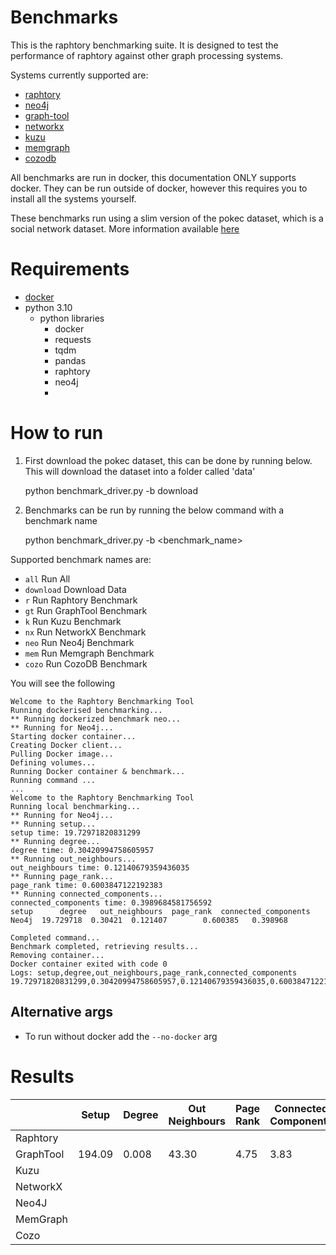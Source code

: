# Benchmarks

This is the raphtory benchmarking suite. 
It is designed to test the performance of raphtory against other graph processing systems.

Systems currently supported are:
- [raphtory](https://github.com/Pometry/Raphtory)
- [neo4j](https://neo4j.com/)
- [graph-tool](https://graph-tool.skewed.de/)
- [networkx](https://networkx.org/)
- [kuzu](https://kuzudb.com)
- [memgraph](https://memgraph.com/)
- [cozodb](https://github.com/cozodb/cozo)

All benchmarks are run in docker, this documentation ONLY supports docker.
They can be run outside of docker, however this requires you to install all the systems yourself.

These benchmarks run using a slim version of the pokec dataset, which is a social network dataset. 
More information available [here](https://snap.stanford.edu/data/soc-pokec.html)

# Requirements

- [docker](https://docs.docker.com/get-docker/)
- python 3.10
    - python libraries
      - docker
      - requests
      - tqdm
      - pandas
      - raphtory
      - neo4j
      - 

# How to run

1. First download the pokec dataset, this can be done by running below. 
This will download the dataset into a folder called 'data'


    python benchmark_driver.py -b download

2. Benchmarks can be run by running the below command with a benchmark name


    python benchmark_driver.py -b <benchmark_name>

Supported benchmark names are:

- `all` Run All 
- `download` Download Data 
- `r` Run Raphtory Benchmark 
- `gt` Run GraphTool Benchmark 
- `k` Run Kuzu Benchmark 
- `nx` Run NetworkX Benchmark 
- `neo` Run Neo4j Benchmark 
- `mem` Run Memgraph Benchmark 
- `cozo` Run CozoDB Benchmark

You will see the following 

    Welcome to the Raphtory Benchmarking Tool
    Running dockerised benchmarking...
    ** Running dockerized benchmark neo...
    ** Running for Neo4j...
    Starting docker container...
    Creating Docker client...
    Pulling Docker image...
    Defining volumes...
    Running Docker container & benchmark...
    Running command ... 
    ... 
    Welcome to the Raphtory Benchmarking Tool
    Running local benchmarking...
    ** Running for Neo4j...
    ** Running setup...
    setup time: 19.72971820831299
    ** Running degree...
    degree time: 0.30420994758605957
    ** Running out_neighbours...
    out_neighbours time: 0.12140679359436035
    ** Running page_rank...
    page_rank time: 0.6003847122192383
    ** Running connected_components...
    connected_components time: 0.3989684581756592
    setup      degree   out_neighbours  page_rank  connected_components
    Neo4j  19.729718  0.30421  0.121407        0.600385   0.398968
    
    Completed command...
    Benchmark completed, retrieving results...
    Removing container...
    Docker container exited with code 0
    Logs: setup,degree,out_neighbours,page_rank,connected_components
    19.72971820831299,0.30420994758605957,0.12140679359436035,0.6003847122192383,0.3989684581756592

## Alternative args

- To run without docker add the `--no-docker` arg


# Results 

|           | Setup | Degree | Out Neighbours | Page Rank | Connected Components |
|-----------|-------|--------|---------------|-----------|----------------------|
| Raphtory  |       |        |               |           |                      |
| GraphTool | 194.09 | 0.008  |  43.30  | 4.75 |   3.83  |
| Kuzu      |       |        |               |           |                      |
| NetworkX  |       |        |               |           |                      |
| Neo4J     |       |        |               |           |                      |
| MemGraph  |       |        |               |           |                      |
| Cozo      |       |        |               |           |                      |
